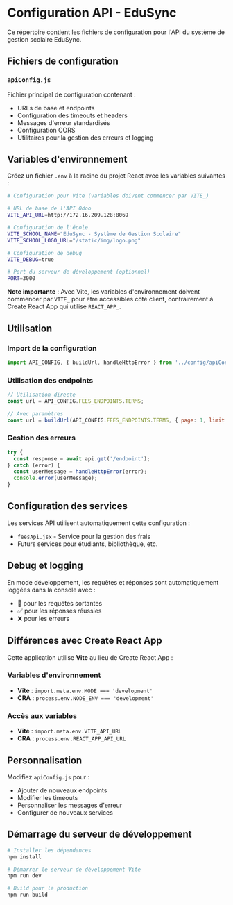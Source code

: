 # Configuration API - EduSync

Ce répertoire contient les fichiers de configuration pour l'API du système de gestion scolaire EduSync.

## Fichiers de configuration

### `apiConfig.js`
Fichier principal de configuration contenant :
- URLs de base et endpoints
- Configuration des timeouts et headers
- Messages d'erreur standardisés
- Configuration CORS
- Utilitaires pour la gestion des erreurs et logging

## Variables d'environnement

Créez un fichier `.env` à la racine du projet React avec les variables suivantes :

```bash
# Configuration pour Vite (variables doivent commencer par VITE_)

# URL de base de l'API Odoo
VITE_API_URL=http://172.16.209.128:8069

# Configuration de l'école
VITE_SCHOOL_NAME="EduSync - Système de Gestion Scolaire"
VITE_SCHOOL_LOGO_URL="/static/img/logo.png"

# Configuration de debug
VITE_DEBUG=true

# Port du serveur de développement (optionnel)
PORT=3000
```

**Note importante** : Avec Vite, les variables d'environnement doivent commencer par `VITE_` pour être accessibles côté client, contrairement à Create React App qui utilise `REACT_APP_`.

## Utilisation

### Import de la configuration
```javascript
import API_CONFIG, { buildUrl, handleHttpError } from '../config/apiConfig';
```

### Utilisation des endpoints
```javascript
// Utilisation directe
const url = API_CONFIG.FEES_ENDPOINTS.TERMS;

// Avec paramètres
const url = buildUrl(API_CONFIG.FEES_ENDPOINTS.TERMS, { page: 1, limit: 20 });
```

### Gestion des erreurs
```javascript
try {
  const response = await api.get('/endpoint');
} catch (error) {
  const userMessage = handleHttpError(error);
  console.error(userMessage);
}
```

## Configuration des services

Les services API utilisent automatiquement cette configuration :
- `feesApi.jsx` - Service pour la gestion des frais
- Futurs services pour étudiants, bibliothèque, etc.

## Debug et logging

En mode développement, les requêtes et réponses sont automatiquement loggées dans la console avec :
- 🔄 pour les requêtes sortantes
- ✅ pour les réponses réussies
- ❌ pour les erreurs

## Différences avec Create React App

Cette application utilise **Vite** au lieu de Create React App :

### Variables d'environnement
- **Vite** : `import.meta.env.MODE === 'development'`
- **CRA** : `process.env.NODE_ENV === 'development'`

### Accès aux variables
- **Vite** : `import.meta.env.VITE_API_URL`
- **CRA** : `process.env.REACT_APP_API_URL`

## Personnalisation

Modifiez `apiConfig.js` pour :
- Ajouter de nouveaux endpoints
- Modifier les timeouts
- Personnaliser les messages d'erreur
- Configurer de nouveaux services

## Démarrage du serveur de développement

```bash
# Installer les dépendances
npm install

# Démarrer le serveur de développement Vite
npm run dev

# Build pour la production
npm run build
``` 